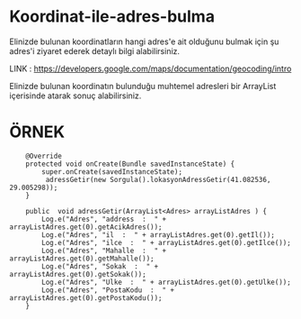 # Koordinat-ile-adres-bulma

Elinizde bulunan koordinatların hangi adres'e ait olduğunu bulmak için şu adres'i ziyaret ederek detaylı bilgi alabilirsiniz.

LINK : https://developers.google.com/maps/documentation/geocoding/intro

Elinizde bulunan koordinatın bulunduğu muhtemel adresleri bir ArrayList içerisinde atarak sonuç alabilirsiniz.

# ÖRNEK 

```
    @Override
    protected void onCreate(Bundle savedInstanceState) {
        super.onCreate(savedInstanceState);
         adressGetir(new Sorgula().lokasyonAdressGetir(41.082536, 29.005298));
    }
    
    public  void adressGetir(ArrayList<Adres> arrayListAdres ) {
        Log.e("Adres", "address  :  " + arrayListAdres.get(0).getAcikAdres());
        Log.e("Adres", "il  :  " + arrayListAdres.get(0).getIl());
        Log.e("Adres", "ilce  :  " + arrayListAdres.get(0).getIlce());
        Log.e("Adres", "Mahalle  :  " + arrayListAdres.get(0).getMahalle());
        Log.e("Adres", "Sokak  :  " + arrayListAdres.get(0).getSokak());
        Log.e("Adres", "Ulke  :  " + arrayListAdres.get(0).getUlke());
        Log.e("Adres", "PostaKodu  :  " + arrayListAdres.get(0).getPostaKodu());
    }
    
```
